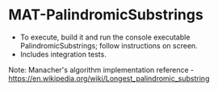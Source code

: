 # MAT-PalindromicSubstrings

+ To execute, build it and run the console executable PalindromicSubstrings; follow instructions on screen.
+ Includes integration tests.

Note: Manacher's algorithm implementation reference - https://en.wikipedia.org/wiki/Longest_palindromic_substring
